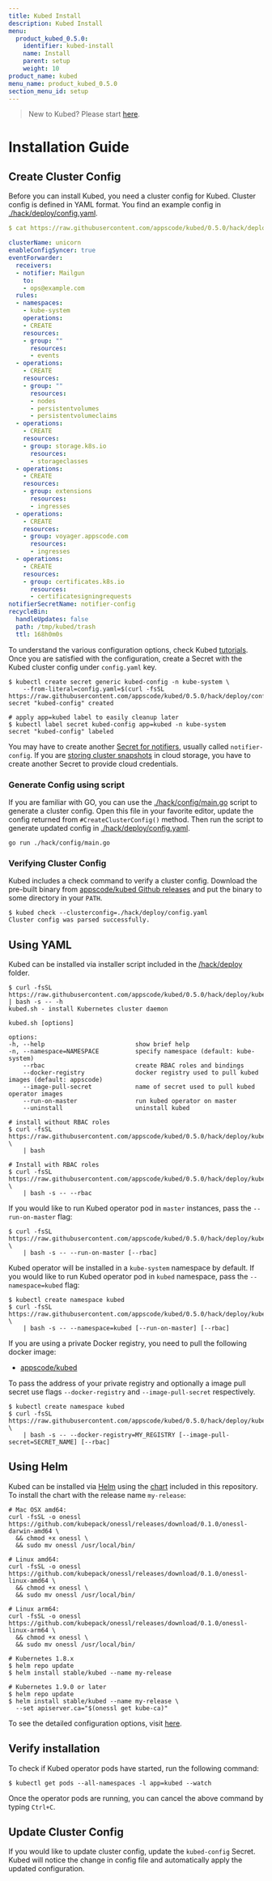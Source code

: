 ```yaml
---
title: Kubed Install
description: Kubed Install
menu:
  product_kubed_0.5.0:
    identifier: kubed-install
    name: Install
    parent: setup
    weight: 10
product_name: kubed
menu_name: product_kubed_0.5.0
section_menu_id: setup
---
```


> New to Kubed? Please start [here](/docs/concepts/README.md).

# Installation Guide

## Create Cluster Config
Before you can install Kubed, you need a cluster config for Kubed. Cluster config is defined in YAML format. You find an example config in [./hack/deploy/config.yaml](https://raw.githubusercontent.com/appscode/kubed/0.5.0/hack/deploy/config.yaml).

```yaml
$ cat https://raw.githubusercontent.com/appscode/kubed/0.5.0/hack/deploy/config.yaml

clusterName: unicorn
enableConfigSyncer: true
eventForwarder:
  receivers:
  - notifier: Mailgun
    to:
    - ops@example.com
  rules:
  - namespaces:
    - kube-system
    operations:
    - CREATE
    resources:
    - group: ""
      resources:
      - events
  - operations:
    - CREATE
    resources:
    - group: ""
      resources:
      - nodes
      - persistentvolumes
      - persistentvolumeclaims
  - operations:
    - CREATE
    resources:
    - group: storage.k8s.io
      resources:
      - storageclasses
  - operations:
    - CREATE
    resources:
    - group: extensions
      resources:
      - ingresses
  - operations:
    - CREATE
    resources:
    - group: voyager.appscode.com
      resources:
      - ingresses
  - operations:
    - CREATE
    resources:
    - group: certificates.k8s.io
      resources:
      - certificatesigningrequests
notifierSecretName: notifier-config
recycleBin:
  handleUpdates: false
  path: /tmp/kubed/trash
  ttl: 168h0m0s
```

To understand the various configuration options, check Kubed [tutorials](/docs/guides/README.md). Once you are satisfied with the configuration, create a Secret with the Kubed cluster config under `config.yaml` key.

```console
$ kubectl create secret generic kubed-config -n kube-system \
    --from-literal=config.yaml=$(curl -fsSL https://raw.githubusercontent.com/appscode/kubed/0.5.0/hack/deploy/config.yaml)
secret "kubed-config" created

# apply app=kubed label to easily cleanup later
$ kubectl label secret kubed-config app=kubed -n kube-system
secret "kubed-config" labeled

```

You may have to create another [Secret for notifiers](/docs/guides/cluster-events/notifiers.md), usually called `notifier-config`. If you are [storing cluster snapshots](/docs/guides/disaster-recovery/cluster-snapshot.md) in cloud storage, you have to create another Secret to provide cloud credentials.

### Generate Config using script
If you are familiar with GO, you can use the [./hack/config/main.go](https://github.com/appscode/kubed/blob/0.5.0/hack/config/main.go) script to generate a cluster config. Open this file in your favorite editor, update the config returned from `#CreateClusterConfig()` method. Then run the script to generate updated config in [./hack/deploy/config.yaml](https://raw.githubusercontent.com/appscode/kubed/0.5.0/hack/deploy/config.yaml).

```console
go run ./hack/config/main.go
```

### Verifying Cluster Config
Kubed includes a check command to verify a cluster config. Download the pre-built binary from [appscode/kubed Github releases](https://github.com/appscode/kubed/releases) and put the binary to some directory in your `PATH`.

```console
$ kubed check --clusterconfig=./hack/deploy/config.yaml
Cluster config was parsed successfully.
```


## Using YAML
Kubed can be installed via installer script included in the [/hack/deploy](https://github.com/appscode/kubed/tree/0.5.0/hack/deploy) folder.

```console
$ curl -fsSL https://raw.githubusercontent.com/appscode/kubed/0.5.0/hack/deploy/kubed.sh | bash -s -- -h
kubed.sh - install Kubernetes cluster daemon

kubed.sh [options]

options:
-h, --help                         show brief help
-n, --namespace=NAMESPACE          specify namespace (default: kube-system)
    --rbac                         create RBAC roles and bindings
    --docker-registry              docker registry used to pull kubed images (default: appscode)
    --image-pull-secret            name of secret used to pull kubed operator images
    --run-on-master                run kubed operator on master
    --uninstall                    uninstall kubed

# install without RBAC roles
$ curl -fsSL https://raw.githubusercontent.com/appscode/kubed/0.5.0/hack/deploy/kubed.sh \
    | bash

# Install with RBAC roles
$ curl -fsSL https://raw.githubusercontent.com/appscode/kubed/0.5.0/hack/deploy/kubed.sh \
    | bash -s -- --rbac
```

If you would like to run Kubed operator pod in `master` instances, pass the `--run-on-master` flag:

```console
$ curl -fsSL https://raw.githubusercontent.com/appscode/kubed/0.5.0/hack/deploy/kubed.sh \
    | bash -s -- --run-on-master [--rbac]
```

Kubed operator will be installed in a `kube-system` namespace by default. If you would like to run Kubed operator pod in `kubed` namespace, pass the `--namespace=kubed` flag:

```console
$ kubectl create namespace kubed
$ curl -fsSL https://raw.githubusercontent.com/appscode/kubed/0.5.0/hack/deploy/kubed.sh \
    | bash -s -- --namespace=kubed [--run-on-master] [--rbac]
```

If you are using a private Docker registry, you need to pull the following docker image:

 - [appscode/kubed](https://hub.docker.com/r/appscode/kubed)

To pass the address of your private registry and optionally a image pull secret use flags `--docker-registry` and `--image-pull-secret` respectively.

```console
$ kubectl create namespace kubed
$ curl -fsSL https://raw.githubusercontent.com/appscode/kubed/0.5.0/hack/deploy/kubed.sh \
    | bash -s -- --docker-registry=MY_REGISTRY [--image-pull-secret=SECRET_NAME] [--rbac]
```


## Using Helm
Kubed can be installed via [Helm](https://helm.sh/) using the [chart](https://github.com/appscode/kubed/tree/0.5.0/chart/stable/kubed) included in this repository. To install the chart with the release name `my-release`:

```console
# Mac OSX amd64:
curl -fsSL -o onessl https://github.com/kubepack/onessl/releases/download/0.1.0/onessl-darwin-amd64 \
  && chmod +x onessl \
  && sudo mv onessl /usr/local/bin/

# Linux amd64:
curl -fsSL -o onessl https://github.com/kubepack/onessl/releases/download/0.1.0/onessl-linux-amd64 \
  && chmod +x onessl \
  && sudo mv onessl /usr/local/bin/

# Linux arm64:
curl -fsSL -o onessl https://github.com/kubepack/onessl/releases/download/0.1.0/onessl-linux-arm64 \
  && chmod +x onessl \
  && sudo mv onessl /usr/local/bin/

# Kubernetes 1.8.x
$ helm repo update
$ helm install stable/kubed --name my-release

# Kubernetes 1.9.0 or later
$ helm repo update
$ helm install stable/kubed --name my-release \
  --set apiserver.ca="$(onessl get kube-ca)"
```

To see the detailed configuration options, visit [here](https://github.com/appscode/kubed/tree/0.5.0/chart/stable/kubed).


## Verify installation
To check if Kubed operator pods have started, run the following command:

```console
$ kubectl get pods --all-namespaces -l app=kubed --watch
```

Once the operator pods are running, you can cancel the above command by typing `Ctrl+C`.


## Update Cluster Config
If you would like to update cluster config, update the `kubed-config` Secret. Kubed will notice the change in config file and automatically apply the updated configuration.
